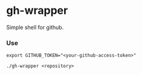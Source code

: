 # gh-wrapper
Simple shell for github.

### Use

```shell
export GITHUB_TOKEN="<your-github-access-token>"

./gh-wrapper <repository>
```
